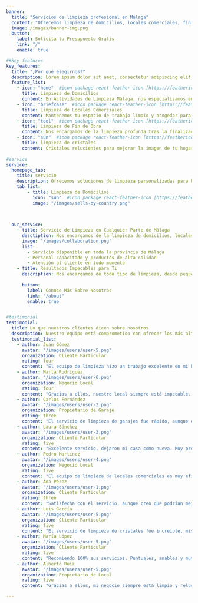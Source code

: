 ```yaml
---
banner:
  title: "Servicios de limpieza profesional en Málaga"
  content: "Ofrecemos limpieza de domicilios, locales comerciales, fin de obra, garajes y cristales. ¡Contáctanos para un presupuesto personalizado."
  image: /images/banner-img.png
  button:
    label: Solicita tu Presupuesto Gratis
    link: "/"
    enable: true

##key features
key_features:
  title: "¿Por qué elegirnos?"
  description: Lorem ipsum dolor sit amet, consectetur adipiscing elit. Morbi egestas Werat viverra id et aliquet. vulputate egestas sollicitudin.
  feature_list:
    - icon: "home"  #icon package react-feather-icon [https://feathericons.com/]
      title: Limpieza de Domicilios
      content: En Actividades de Limpieza Málaga, nos especializamos en ofrecer soluciones de limpieza eficientes y adaptadas a tus necesidades, garantizando resultados impecables.
    - icon: "briefcase"  #icon package react-feather-icon [https://feathericons.com/]
      title: Limpieza de Locales Comerciales
      content: Mantenemos tu espacio de trabajo limpio y acogedor para tus clientes.
    - icon: "tool"  #icon package react-feather-icon [https://feathericons.com/]
      title: Limpieza de Fin de Obra
      content: Nos encargamos de la limpieza profunda tras la finalización de obras.
    - icon: "sun"  #icon package react-feather-icon [https://feathericons.com/]
      title: limpieza de cristales
      content: Cristales relucientes para mejorar la imagen de tu hogar o negocio.
    
#service
service:
  homepage_tab:
    title: servicio
    description: Ofrecemos soluciones de limpieza personalizadas para hogares, locales comerciales, garajes, y más. Nos aseguramos de dejar tus espacios impecables.
    tab_list:
        - title: Limpieza de Domicilios
          icon: "sun"  #icon package react-feather-icon [https://feathericons.com/]
          image: "/images/sells-by-country.png"
      
        

  our_service:
    - title: Servicio de Limpieza en Cualquier Parte de Málaga
      desctiption: Nos encargamos de la limpieza de domicilios, locales comerciales, garajes y más. Garantizamos espacios limpios y ordenados, adaptándonos a tus necesidades.
      image: "/images/collaboration.png"
      list:
        - Servicio disponible en toda la provincia de Málaga
        - Personal capacitado y productos de alta calidad
        - Atención al cliente en todo momento
    - title: Resultados Impecables para Ti
      description: Nos encargamos de todo tipo de limpieza, desde pequeños domicilios hasta grandes locales comerciales, asegurando un servicio profesional y eficiente.
      
      button:
        label: Conoce Más Sobre Nosotros
        link: "/about"
        enable: true


#testimonial
testimonial:
  title: Lo que nuestros clientes dicen sobre nosotros
  description: Nuestro equipo está comprometido con ofrecer los más altos estándares de limpieza en Málaga, utilizando productos y técnicas de calidad.
  testimonial_list:
    - author: Juan Gómez
      avatar: "/images/users/user-5.png"
      organization: Cliente Particular
      rating: four
      content: "El equipo de limpieza hizo un trabajo excelente en mi hogar. Muy puntuales y detallistas."
    - author: Marta Rodríguez
      avatar: "/images/users/user-6.png"
      organization: Negocio Local
      rating: four
      content: "Gracias a ellos, nuestro local siempre está impecable. Los recomiendo sin dudarlo."
    - author: Carlos Fernández
      avatar: "/images/users/user-2.png"
      organization: Propietario de Garaje
      rating: three
      content: "El servicio de limpieza de garajes fue rápido, aunque esperaba un poco más de detalle en algunas áreas."
    - author: Laura Sánchez
      avatar: "/images/users/user-3.png"
      organization: Cliente Particular
      rating: five
      content: "Excelente servicio, dejaron mi casa como nueva. Muy profesionales y atentos a los detalles."
    - author: Pedro Martínez
      avatar: "/images/users/user-4.png"
      organization: Negocio Local
      rating: five
      content: "El equipo de limpieza de locales comerciales es muy eficiente y amigable. ¡Los mejores!"
    - author: Ana Pérez
      avatar: "/images/users/user-1.png"
      organization: Cliente Particular
      rating: three
      content: "Satisfecha con el servicio, aunque creo que podrían mejorar en algunos detalles."
    - author: Luis García
      avatar: "/images/users/user-5.png"
      organization: Cliente Particular
      rating: five
      content: "El servicio de limpieza de cristales fue increíble, mis ventanas nunca han estado tan limpias."
    - author: María López
      avatar: "/images/users/user-5.png"
      organization: Cliente Particular
      rating: five
      content: "Recomiendo 100% sus servicios. Puntuales, amables y muy profesionales."
    - author: Alberto Ruiz
      avatar: "/images/users/user-5.png"
      organization: Propietario de Local
      rating: five
      content: "Gracias a ellos, mi negocio siempre está limpio y reluciente. El mejor servicio de limpieza en Málaga."

---
```


